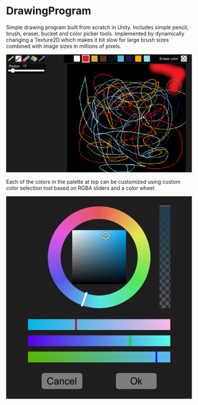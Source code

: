 # DrawingProgram
Simple drawing program built from scratch in Unity. Includes simple pencil, brush, eraser, bucket and color picker tools. Implemented by dynamically changing a Texture2D which makes it bit slow for large brush sizes combined with image sizes in millions of pixels.

![Drawing](GitImages/Drawing.png)

Each of the colors in the palette at top can be customized using custom color selection tool based on RGBA sliders and a color wheel:

![Color selection](GitImages/ColorPicker.png)
